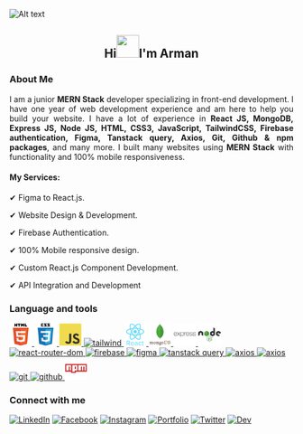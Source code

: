 ![Alt text](https://i.ibb.co.com/zGpZqgL/Untitled-design-2.png)
<h2 align="center"> Hi<img src = "https://raw.githubusercontent.com/shakilahmedatik/shakilahmedatik/main/hi.gif" width="40px" height="40px">I'm Arman</h2>

### About Me
<p align="justify">I am a junior <b>MERN Stack</b> developer specializing in front-end development. I have one year of web development experience and am here to help you build your website. I have a lot of experience in <b>React JS, MongoDB, Express JS, Node JS, HTML, CSS3, JavaScript, TailwindCSS, Firebase authentication, Figma, Tanstack query, Axios, Git, Github & npm packages</b>, and many more. I built many websites using <b>MERN Stack</b> with functionality and 100% mobile responsiveness.</p>


#### My Services:
<p>✔ Figma to React.js.</p>
<p>✔ Website Design & Development.</p>
<p>✔ Firebase Authentication.</p>
<p>✔ 100% Mobile responsive design.</p>
<p>✔ Custom React.js Component Development.</p>
<p>✔ API Integration and Development</p>

### Language and tools
<p align="left">
  <a href="https://www.w3.org/html/" target="_blank" rel="noreferrer"> 
    <img src="https://raw.githubusercontent.com/devicons/devicon/master/icons/html5/html5-original-wordmark.svg" alt="html5" width="40" height="40"/> 
  </a> 
  <a href="https://www.w3schools.com/css/" target="_blank" rel="noreferrer"> 
    <img src="https://raw.githubusercontent.com/devicons/devicon/master/icons/css3/css3-original-wordmark.svg" alt="css3" width="40" height="40"/> 
  </a> 
  <a href="https://developer.mozilla.org/en-US/docs/Web/JavaScript" target="_blank" rel="noreferrer"> 
    <img src="https://raw.githubusercontent.com/devicons/devicon/master/icons/javascript/javascript-original.svg" alt="javascript" width="40" height="40"/> 
  </a> 
  <a href="https://tailwindcss.com/" target="_blank" rel="noreferrer"> 
    <img src="https://www.vectorlogo.zone/logos/tailwindcss/tailwindcss-icon.svg" alt="tailwind" width="40" height="40"/> 
  </a> 
  <a href="https://reactjs.org/" target="_blank" rel="noreferrer"> 
    <img src="https://raw.githubusercontent.com/devicons/devicon/master/icons/react/react-original-wordmark.svg" alt="react" width="40" height="40"/> 
  </a> 
  <a href="https://www.mongodb.com/" target="_blank" rel="noreferrer"> 
    <img src="https://raw.githubusercontent.com/devicons/devicon/master/icons/mongodb/mongodb-original-wordmark.svg" alt="mongodb" width="40" height="40"/> 
  </a> 
  <a href="https://expressjs.com" target="_blank" rel="noreferrer"> 
    <img src="https://raw.githubusercontent.com/devicons/devicon/master/icons/express/express-original-wordmark.svg" alt="express" width="40" height="40"/> 
  </a> 
  <a href="https://nodejs.org" target="_blank" rel="noreferrer"> 
    <img src="https://raw.githubusercontent.com/devicons/devicon/master/icons/nodejs/nodejs-original-wordmark.svg" alt="nodejs" width="40" height="40"/> 
  </a> 
  <a href="https://reactrouter.com/" target="_blank" rel="noreferrer"> 
  <img src="https://iili.io/2OkeNsa.png" alt="react-router-dom" width="55" height="40"/> 
</a>
  <a href="https://firebase.google.com/" target="_blank" rel="noreferrer"> 
    <img src="https://www.vectorlogo.zone/logos/firebase/firebase-icon.svg" alt="firebase" width="40" height="40"/> 
  </a> 
  <a href="https://www.figma.com/" target="_blank" rel="noreferrer"> 
    <img src="https://www.vectorlogo.zone/logos/figma/figma-icon.svg" alt="figma" width="40" height="40"/> 
  </a> 
  <a href="https://tanstack.com/query/v4/" target="_blank" rel="noreferrer"> 
    <img src="https://tanstack.com/_build/assets/logo-color-100w-br5_Ikqp.png" alt="tanstack query" width="40" height="40"/> 
  </a> 
  <a href="https://axios-http.com/" target="_blank" rel="noreferrer"> 
    <img src="https://axios-http.com/assets/logo.svg" alt="axios" width="40" height="40"/> 
  </a> 
  <a href="https://redux.js.org" target="_blank" rel="noreferrer"> 
    <img src="https://redux.js.org/img/redux.svg" alt="axios" width="40" height="40"/> 
  </a> 
  <a href="https://git-scm.com/" target="_blank" rel="noreferrer"> 
    <img src="https://www.vectorlogo.zone/logos/git-scm/git-scm-icon.svg" alt="git" width="40" height="40"/> 
  </a> 
  <a href="https://github.com/" target="_blank" rel="noreferrer"> 
    <img src="https://github.githubassets.com/images/modules/logos_page/GitHub-Mark.png" alt="github" width="40" height="40"/> 
  </a> 
  <a href="https://www.npmjs.com/" target="_blank" rel="noreferrer"> 
    <img src="https://raw.githubusercontent.com/devicons/devicon/master/icons/npm/npm-original-wordmark.svg" alt="npm packages" width="40" height="40"/> 
  </a> 
</p>


### Connect with me

[![LinkedIn](https://img.shields.io/badge/-LinkedIn-blue?style=flat-square&logo=linkedin&logoColor=white)](https://www.linkedin.com/in/mdarmankhan6252)
[![Facebook](https://img.shields.io/badge/-Facebook-blue?style=flat-square&logo=facebook&logoColor=white)](https://www.facebook.com/profile.php?id=100021868964533)
[![Instagram](https://img.shields.io/badge/-Instagram-purple?style=flat-square&logo=instagram&logoColor=white)](https://www.instagram.com/mdarmankhan6252)
[![Portfolio](https://img.shields.io/badge/-Portfolio-black?style=flat-square&logo=briefcase&logoColor=white)](https://mdarmankhan6252.vercel.app)
[![Twitter](https://img.shields.io/badge/-Twitter-blue?style=flat-square&logo=twitter&logoColor=white)](https://x.com/mdarmankhan6252)
[![Dev](https://media2.dev.to/dynamic/image/quality=100/https://dev-to-uploads.s3.amazonaws.com/uploads/logos/resized_logo_UQww2soKuUsjaOGNB38o.png)](https://dev.to/mdarmankhan6252)






